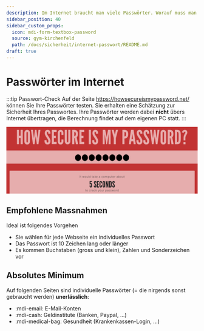 ```yaml
---
description: Im Internet braucht man viele Passwörter. Worauf muss man achten?
sidebar_position: 40
sidebar_custom_props:
  icon: mdi-form-textbox-password
  source: gym-kirchenfeld
  path: /docs/sicherheit/internet-passwort/README.md
draft: true
---
```


# Passwörter im Internet



:::tip Passwort-Check
Auf der Seite https://howsecureismypassword.net/ können Sie Ihre Passwörter testen. Sie erhalten eine Schätzung zur Sicherheit Ihres Passwortes. Ihre Passwörter werden dabei **nicht** übers Internet übertragen, die Berechnung findet auf dem eigenen PC statt.
:::

![Passwort-Test](./howsecureismypassword-bad.png)

## Empfohlene Massnahmen
Ideal ist folgendes Vorgehen
- Sie wählen für jede Webseite ein individuelles Passwort
- Das Passwort ist 10 Zeichen lang oder länger
- Es kommen Buchstaben (gross und klein), Zahlen und Sonderzeichen vor


## Absolutes Minimum
Auf folgenden Seiten sind individuelle Passwörter (= die nirgends sonst gebraucht werden) **unerlässlich**:
- :mdi-email: E-Mail-Konten
- :mdi-cash: Geldinstitute (Banken, Paypal, ...)
- :mdi-medical-bag: Gesundheit (Krankenkassen-Login, ...)
